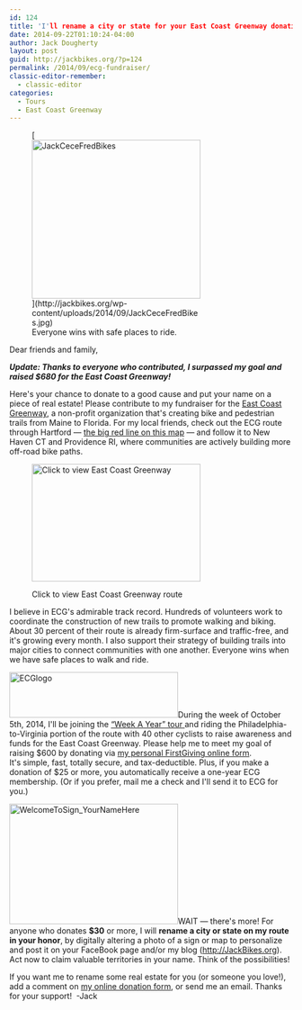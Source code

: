 ```yaml
---
id: 124
title: 'I'll rename a city or state for your East Coast Greenway donation'
date: 2014-09-22T01:10:24-04:00
author: Jack Dougherty
layout: post
guid: http://jackbikes.org/?p=124
permalink: /2014/09/ecg-fundraiser/
classic-editor-remember:
  - classic-editor
categories:
  - Tours
  - East Coast Greenway
---
```

<figure id="attachment_125" aria-describedby="caption-attachment-125" style="width: 300px" class="wp-caption alignright">[<img class="wp-image-125 size-medium" src="http://jackbikes.org/wp-content/uploads/2014/09/JackCeceFredBikes-300x282.jpg" alt="JackCeceFredBikes" width="300" height="282" />](http://jackbikes.org/wp-content/uploads/2014/09/JackCeceFredBikes.jpg)<figcaption id="caption-attachment-125" class="wp-caption-text">Everyone wins with safe places to ride.</figcaption></figure>

Dear friends and family,

**_Update: Thanks to everyone who contributed, I surpassed my goal and raised $680 for the East Coast Greenway!_**

Here's your chance to donate to a good cause and put your name on a piece of real estate! Please contribute to my fundraiser for the <a href="http://www.greenway.org/" target="_blank">East Coast Greenway</a>, a non-profit organization that's creating bike and pedestrian trails from Maine to Florida. For my local friends, check out the ECG route through Hartford &#8212; <a href="http://www.opencyclemap.org/?zoom=12&lat=41.76561&lon=-72.68028&layers=B0000" target="_blank">the big red line on this map</a> &#8212; and follow it to New Haven CT and Providence RI, where communities are actively building more off-road bike paths.<figure id="attachment_147" aria-describedby="caption-attachment-147" style="width: 300px" class="wp-caption alignleft">

<a href="http://www.opencyclemap.org/?zoom=12&lat=41.76561&lon=-72.68028&layers=B0000" target="_blank"><img class="wp-image-147 size-full" src="http://jackbikes.org/wp-content/uploads/2014/09/ECG-Hartford-e1411436287381.png" alt="Click to view East Coast Greenway" width="300" height="209" /></a><figcaption id="caption-attachment-147" class="wp-caption-text">Click to view East Coast Greenway route</figcaption></figure>

I believe in ECG's admirable track record. Hundreds of volunteers work to coordinate the construction of new trails to promote walking and biking. About 30 percent of their route is already firm-surface and traffic-free, and it's growing every month. I also support their strategy of building trails into major cities to connect communities with one another. Everyone wins when we have safe places to walk and ride.

[<img class="alignright wp-image-126 size-medium" src="http://jackbikes.org/wp-content/uploads/2014/09/ECGlogo-300x81.jpg" alt="ECGlogo" width="300" height="81" srcset="https://jackbikes.org/wp-content/uploads/2014/09/ECGlogo-300x81.jpg 300w, https://jackbikes.org/wp-content/uploads/2014/09/ECGlogo.jpg 316w" sizes="(max-width: 300px) 100vw, 300px" />](http://jackbikes.org/wp-content/uploads/2014/09/ECGlogo.jpg)During the week of October 5th, 2014, I'll be joining the <a href="http://www.greenway.org/way-tour-2014" target="_blank">&#8220;Week A Year&#8221; tour </a>and riding the Philadelphia-to-Virginia portion of the route with 40 other cyclists to raise awareness and funds for the East Coast Greenway. Please help me to meet my goal of raising $600 by donating via <a href="http://www.firstgiving.com/fundraiser/JackDougherty/2014-week-a-year-bike-tour" target="_blank">my personal FirstGiving online form</a>. It's simple, fast, totally secure, and tax-deductible. Plus, if you make a donation of $25 or more, you automatically receive a one-year ECG membership. (Or if you prefer, mail me a check and I'll send it to ECG for you.)

[<img class="alignright wp-image-148 size-medium" src="http://jackbikes.org/wp-content/uploads/2014/09/WelcomeToSign_YourNameHere-300x214.jpg" alt="WelcomeToSign_YourNameHere" width="300" height="214" srcset="https://jackbikes.org/wp-content/uploads/2014/09/WelcomeToSign_YourNameHere-300x214.jpg 300w, https://jackbikes.org/wp-content/uploads/2014/09/WelcomeToSign_YourNameHere.jpg 400w" sizes="(max-width: 300px) 100vw, 300px" />](http://jackbikes.org/wp-content/uploads/2014/09/WelcomeToSign_YourNameHere.jpg)WAIT &#8212; there's more! For anyone who donates **$30** or more, I will **rename a city or state on my route in your honor**, by digitally altering a photo of a sign or map to personalize and post it on your FaceBook page and/or my blog (<a href="http://JackBikes.org" target="_blank">http://JackBikes.org</a>). Act now to claim valuable territories in your name. Think of the possibilities!

If you want me to rename some real estate for you (or someone you love!), add a comment on <a href="http://www.firstgiving.com/fundraiser/JackDougherty/2014-week-a-year-bike-tour" target="_blank">my online donation form</a>, or send me an email. Thanks for your support!  -Jack
